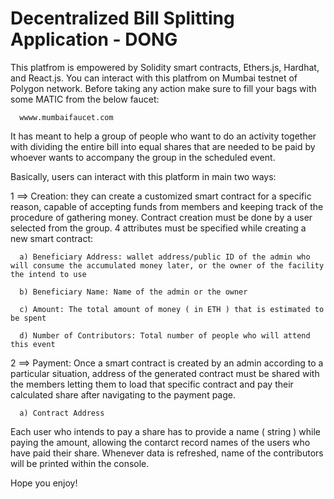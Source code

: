 # Decentralized Bill Splitting Application - DONG

This platfrom is empowered by Solidity smart contracts, Ethers.js, Hardhat, and React.js. You can interact with this platfrom on Mumbai testnet of Polygon network. Before taking any action make sure to fill your bags with some MATIC from the below faucet:

      wwww.mumbaifaucet.com

It has meant to help a group of people who want to do an activity together with dividing the entire bill into equal shares that are needed to be paid by whoever wants to accompany the group in the scheduled event. 

Basically, users can interact with this platform in main two ways:

1 ==> Creation: they can create a customized smart contract for a specific reason, capable of accepting funds from members and keeping track of the procedure of gathering money. Contract creation must be done by a user selected from the group. 4 attributes must be specified while creating a new smart contract:

      a) Beneficiary Address: wallet address/public ID of the admin who will consume the accumulated money later, or the owner of the facility the intend to use

      b) Beneficiary Name: Name of the admin or the owner

      c) Amount: The total amount of money ( in ETH ) that is estimated to be spent 

      d) Number of Contributors: Total number of people who will attend this event
  
  
  
2 ==> Payment: Once a smart contract is created by an admin according to a particular situation, address of the generated contract must be shared with the members letting them to load that specific contract and pay their calculated share after navigating to the payment page. 

      a) Contract Address

Each user who intends to pay a share has to provide a name ( string ) while paying the amount, allowing the contarct record names of the users who have paid their share. Whenever data is refreshed, name of the contributors will be printed within the console.


Hope you enjoy!
